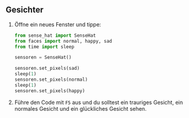 ## Gesichter

1. Öffne ein neues Fenster und tippe:
    
    ```python
    from sense_hat import SenseHat
    from faces import normal, happy, sad
    from time import sleep
    
    sensoren = SenseHat()
    
    sensoren.set_pixels(sad)
    sleep(1)
    sensoren.set_pixels(normal)
    sleep(1)
    sensoren.set_pixels(happy)
    ```

2. Führe den Code mit `F5` aus und du solltest ein trauriges Gesicht, ein normales Gesicht und ein glückliches Gesicht sehen.